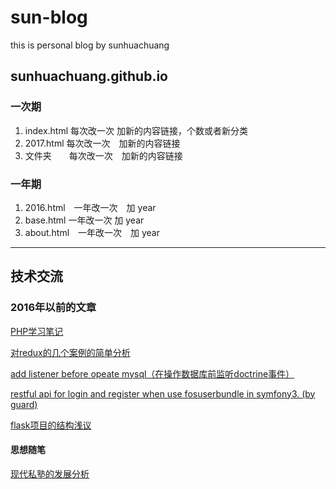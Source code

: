 # sun-blog
this is personal blog by sunhuachuang
## sunhuachuang.github.io
### 一次期
1. index.html 每次改一次 加新的内容链接，个数或者新分类
1. 2017.html 每次改一次　加新的内容链接
1. 文件夹　　每次改一次　加新的内容链接

### 一年期
1. 2016.html　一年改一次　加 year
1. base.html 一年改一次 加 year
1. about.html　一年改一次　加 year

---
## 技术交流
###  2016年以前的文章
[PHP学习笔记]()

[对redux的几个案例的简单分析]()

[add listener before opeate mysql（在操作数据库前监听doctrine事件）]()

[restful api for login and register when use fosuserbundle in symfony3. (by guard)]()

[flask项目的结构浅议]()

#### 思想随笔
[现代私塾的发展分析]()
